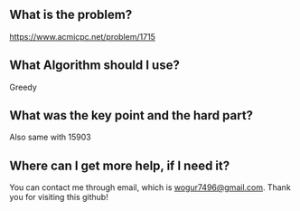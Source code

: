 ## What is the problem?

<https://www.acmicpc.net/problem/1715>

## What Algorithm should I use?

Greedy

## What was the key point and the hard part?

Also same with 15903

## Where can I get more help, if I need it?

You can contact me through email, which is wogur7496@gmail.com.
Thank you for visiting this github!

